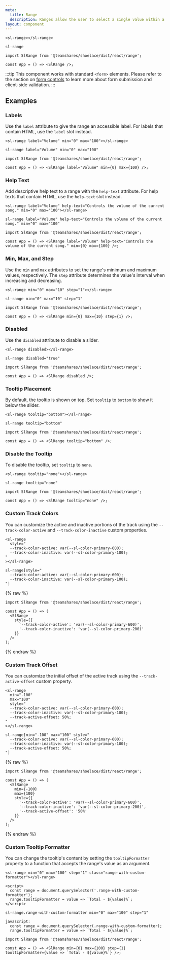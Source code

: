 ```yaml
---
meta:
  title: Range
  description: Ranges allow the user to select a single value within a given range using a slider.
layout: component
---
```


```html:preview
<sl-range></sl-range>
```

```pug slim
sl-range
```

```jsx:react
import SlRange from '@teamshares/shoelace/dist/react/range';

const App = () => <SlRange />;
```

:::tip
This component works with standard `<form>` elements. Please refer to the section on [form controls](/getting-started/form-controls) to learn more about form submission and client-side validation.
:::

## Examples

### Labels

Use the `label` attribute to give the range an accessible label. For labels that contain HTML, use the `label` slot instead.

```html:preview
<sl-range label="Volume" min="0" max="100"></sl-range>
```

```pug slim
sl-range label="Volume" min="0" max="100"
```

```jsx:react
import SlRange from '@teamshares/shoelace/dist/react/range';

const App = () => <SlRange label="Volume" min={0} max={100} />;
```

### Help Text

Add descriptive help text to a range with the `help-text` attribute. For help texts that contain HTML, use the `help-text` slot instead.

```html:preview
<sl-range label="Volume" help-text="Controls the volume of the current song." min="0" max="100"></sl-range>
```

```pug slim
sl-range label="Volume" help-text="Controls the volume of the current song." min="0" max="100"
```

```jsx:react
import SlRange from '@teamshares/shoelace/dist/react/range';

const App = () => <SlRange label="Volume" help-text="Controls the volume of the current song." min={0} max={100} />;
```

### Min, Max, and Step

Use the `min` and `max` attributes to set the range's minimum and maximum values, respectively. The `step` attribute determines the value's interval when increasing and decreasing.

```html:preview
<sl-range min="0" max="10" step="1"></sl-range>
```

```pug slim
sl-range min="0" max="10" step="1"
```

```jsx:react
import SlRange from '@teamshares/shoelace/dist/react/range';

const App = () => <SlRange min={0} max={10} step={1} />;
```

### Disabled

Use the `disabled` attribute to disable a slider.

```html:preview
<sl-range disabled></sl-range>
```

```pug slim
sl-range disabled="true"
```

```jsx:react
import SlRange from '@teamshares/shoelace/dist/react/range';

const App = () => <SlRange disabled />;
```

### Tooltip Placement

By default, the tooltip is shown on top. Set `tooltip` to `bottom` to show it below the slider.

```html:preview
<sl-range tooltip="bottom"></sl-range>
```

```pug slim
sl-range tooltip="bottom"
```

```jsx:react
import SlRange from '@teamshares/shoelace/dist/react/range';

const App = () => <SlRange tooltip="bottom" />;
```

### Disable the Tooltip

To disable the tooltip, set `tooltip` to `none`.

```html:preview
<sl-range tooltip="none"></sl-range>
```

```pug slim
sl-range tooltip="none"
```

```jsx:react
import SlRange from '@teamshares/shoelace/dist/react/range';

const App = () => <SlRange tooltip="none" />;
```

### Custom Track Colors

You can customize the active and inactive portions of the track using the `--track-color-active` and `--track-color-inactive` custom properties.

```html:preview
<sl-range
  style="
  --track-color-active: var(--sl-color-primary-600);
  --track-color-inactive: var(--sl-color-primary-100);
"
></sl-range>
```

```pug slim
sl-range[style="
  --track-color-active: var(--sl-color-primary-600);
  --track-color-inactive: var(--sl-color-primary-100);
"]
```

{% raw %}

```jsx:react
import SlRange from '@teamshares/shoelace/dist/react/range';

const App = () => (
  <SlRange
    style={{
      '--track-color-active': 'var(--sl-color-primary-600)',
      '--track-color-inactive': 'var(--sl-color-primary-200)'
    }}
  />
);
```

{% endraw %}

### Custom Track Offset

You can customize the initial offset of the active track using the `--track-active-offset` custom property.

```html:preview
<sl-range
  min="-100"
  max="100"
  style="
  --track-color-active: var(--sl-color-primary-600);
  --track-color-inactive: var(--sl-color-primary-100);
  --track-active-offset: 50%;
"
></sl-range>
```

```pug slim
sl-range[min="-100" max="100" style="
  --track-color-active: var(--sl-color-primary-600);
  --track-color-inactive: var(--sl-color-primary-100);
  --track-active-offset: 50%;
"]
```

{% raw %}

```jsx:react
import SlRange from '@teamshares/shoelace/dist/react/range';

const App = () => (
  <SlRange
    min={-100}
    max={100}
    style={{
      '--track-color-active': 'var(--sl-color-primary-600)',
      '--track-color-inactive': 'var(--sl-color-primary-200)',
      '--track-active-offset': '50%'
    }}
  />
);
```

{% endraw %}

### Custom Tooltip Formatter

You can change the tooltip's content by setting the `tooltipFormatter` property to a function that accepts the range's value as an argument.

```html:preview
<sl-range min="0" max="100" step="1" class="range-with-custom-formatter"></sl-range>

<script>
  const range = document.querySelector('.range-with-custom-formatter');
  range.tooltipFormatter = value => `Total - ${value}%`;
</script>
```

```pug slim
sl-range.range-with-custom-formatter min="0" max="100" step="1"

javascript:
  const range = document.querySelector(.range-with-custom-formatter);
  range.tooltipFormatter = value => `Total - ${value}%`;
```

```jsx:react
import SlRange from '@teamshares/shoelace/dist/react/range';

const App = () => <SlRange min={0} max={100} step={1} tooltipFormatter={value => `Total - ${value}%`} />;
```
